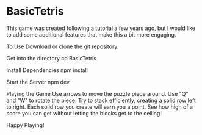 # BasicTetris
This game was created following a tutorial a few years ago, but I would like to add some additional 
features that make this a bit more engaging. 


To Use
Download or clone the git repository. 

Get into the directory 
cd BasicTetris

Install Dependencies
npm install 

Start the Server
npm dev


Playing the Game
Use arrows to move the puzzle piece around. Use "Q" and "W" to rotate the piece. 
Try to stack efficiently, creating a solid row left to right. Each solid row
you create will earn you a point. See how high of a score you can get without letting the blocks 
get to the ceiling!

Happy Playing! 
